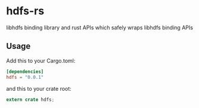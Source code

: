 # hdfs-rs


libhdfs binding library and rust APIs which safely wraps libhdfs binding APIs

## Usage
Add this to your Cargo.toml:

```toml
[dependencies]
hdfs = "0.0.1"
```

and this to your crate root:
```rust
extern crate hdfs;
```